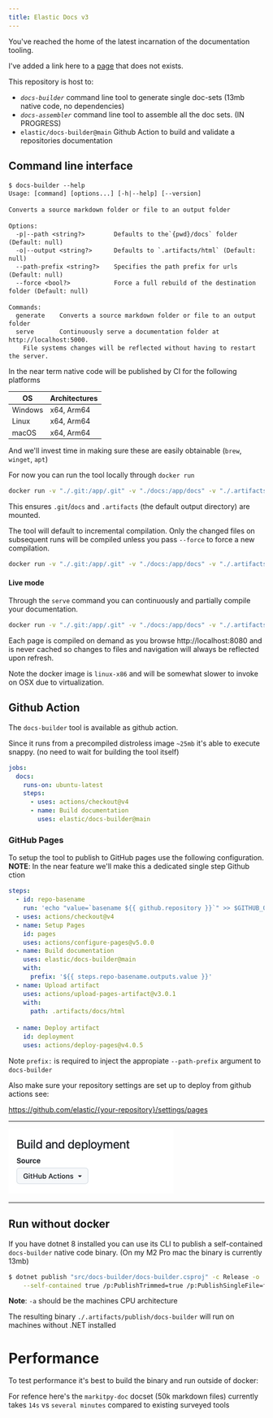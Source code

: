 ```yaml
---
title: Elastic Docs v3
---
```


You've reached the home of the latest incarnation of the documentation tooling. 

I've added a link here to a [page](elastic/index2.md) that does not exists.

This repository is host to:

* *`docs-builder`* command line tool to generate single doc-sets (13mb native code, no dependencies)
* *`docs-assembler`* command line tool to assemble all the doc sets. (IN PROGRESS)
* `elastic/docs-builder@main` Github Action to build and validate a repositories documentation

## Command line interface

```
$ docs-builder --help
Usage: [command] [options...] [-h|--help] [--version]

Converts a source markdown folder or file to an output folder

Options:
  -p|--path <string?>        Defaults to the`{pwd}/docs` folder (Default: null)
  -o|--output <string?>      Defaults to `.artifacts/html` (Default: null)
  --path-prefix <string?>    Specifies the path prefix for urls (Default: null)
  --force <bool?>            Force a full rebuild of the destination folder (Default: null)

Commands:
  generate    Converts a source markdown folder or file to an output folder
  serve       Continuously serve a documentation folder at http://localhost:5000.
	File systems changes will be reflected without having to restart the server.
```

In the near term native code will be published by CI for the following platforms

| OS       | Architectures |
|----------|---------------|
| Windows	 | x64, Arm64    |
| Linux	   | x64, Arm64    |
| macOS    | 	x64, Arm64   |

And we'll invest time in making sure these are easily obtainable (`brew`, `winget`, `apt`)

For now you can run the tool locally through `docker run`

```bash
docker run -v "./.git:/app/.git" -v "./docs:/app/docs" -v "./.artifacts:/app/.artifacts" ghcr.io/elastic/docs-builder:edge
```

This ensures `.git`/`docs` and `.artifacts` (the default output directory) are mounted.

The tool will default to incremental compilation. 
Only the changed files on subsequent runs will be compiled unless you pass `--force`
to force a new compilation.

```bash
docker run -v "./.git:/app/.git" -v "./docs:/app/docs" -v "./.artifacts:/app/.artifacts" ghcr.io/elastic/docs-builder:edge --force
```

#### Live mode

Through the `serve` command you can continuously and partially compile your documentation.

```bash
docker run -v "./.git:/app/.git" -v "./docs:/app/docs" -v "./.artifacts:/app/.artifacts" --expose 8080 ghcr.io/elastic/docs-builder:edge serve
```

Each page is compiled on demand as you browse http://localhost:8080 and is never cached so changes to files and 
navigation will always be reflected upon refresh.

Note the docker image is `linux-x86` and will be somewhat slower to invoke on OSX due to virtualization.


## Github Action

The `docs-builder` tool is available as github action. 

Since it runs from a precompiled distroless image `~25mb` it's able to execute snappy. (no need to wait for building the tool itself)


```yaml
jobs:
  docs:
    runs-on: ubuntu-latest
    steps:
      - uses: actions/checkout@v4
      - name: Build documentation
        uses: elastic/docs-builder@main
```



### GitHub Pages

To setup the tool to publish to GitHub pages use the following configuration.  
**NOTE**: In the near feature we'll make this a dedicated single step Github ction 

```yaml
steps:
  - id: repo-basename
    run: 'echo "value=`basename ${{ github.repository }}`" >> $GITHUB_OUTPUT'
  - uses: actions/checkout@v4
  - name: Setup Pages
    id: pages
    uses: actions/configure-pages@v5.0.0
  - name: Build documentation
    uses: elastic/docs-builder@main
    with:
      prefix: '${{ steps.repo-basename.outputs.value }}'
  - name: Upload artifact
    uses: actions/upload-pages-artifact@v3.0.1
    with:
      path: .artifacts/docs/html
      
  - name: Deploy artifact
    id: deployment
    uses: actions/deploy-pages@v4.0.5 
```

Note `prefix:` is required to inject the appropiate `--path-prefix` argument to `docs-builder`

Also make sure your repository settings are set up to deploy from github actions see:

https://github.com/elastic/{your-repository}/settings/pages

---
![_static/img/github-pages.png](_static/img/github-pages.png)

---

## Run without docker

If you have dotnet 8 installed you can use its CLI to publish a self-contained `docs-builder` native code
binary. (On my M2 Pro mac the binary is currently 13mb)

```bash
$ dotnet publish "src/docs-builder/docs-builder.csproj" -c Release -o .artifacts/publish \
    --self-contained true /p:PublishTrimmed=true /p:PublishSingleFile=false /p:PublishAot=true -a arm64
```

**Note**: `-a` should be the machines CPU architecture

The resulting binary `./.artifacts/publish/docs-builder` will run on machines without .NET installed

# Performance

To test performance it's best to build the binary and run outside of docker:

For refence here's the `markitpy-doc` docset (50k markdown files) currently takes `14s` vs `several minutes` compared to 
existing surveyed tools
